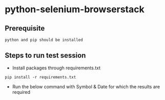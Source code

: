 # python-selenium-browserstack

## Prerequisite
```
python and pip should be installed
```

## Steps to run test session

- Install packages through requirements.txt
```
pip install -r requirements.txt
```
- Run the below command with Symbol & Date for which the results are required
```py main.py SBIN 2022-12-14
```